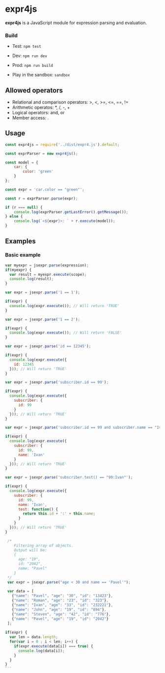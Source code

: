 # expr4js
**expr4js** is a JavaScript module for expression parsing and evaluation. 

### Build
* Test: ```npm test```
* Dev: ```npm run dev```
* Prod: ```npm run build```

* Play in the sandbox: ```sandbox```

## Allowed operators
  - Relational and comparison operators: >, <, >=, <=, ==, !=
  - Arithmetic operatos: *, /, -, +
  - Logical operators: and, or
  - Member access: .
  
## Usage

```javascript
const expr4js = require('../dist/expr4.js').default;

const exprParser = new expr4js();

const model = {
    car: {
        color: 'green'
    }
};

const expr = 'car.color == "green"';

const r = exprParser.parse(expr);

if (r === null) {
    console.log(exprParser.getLastError().getMessage());
} else {
    console.log(`<${expr}>: ` + r.execute(model));
}
```

## Examples

### Basic example
````javascript
var myexpr = jsexpr.parse(expression);
if(myexpr) {
  var result = myexpr.execute(scope);
  console.log(result);
}

var expr = jsexpr.parse('1 == 1');

if(expr) {
  console.log(expr.execute()); // Will return 'TRUE'
}

var expr = jsexpr.parse('1 == 2');

if(expr) {
  console.log(expr.execute()); // Will return 'FALSE'
}

var expr = jsexpr.parse('id == 12345');

if(expr) {
  console.log(expr.execute({
    id: 12345
  })); // Will return 'TRUE'
}

var expr = jsexpr.parse('subscriber.id == 99');

if(expr) {
  console.log(expr.execute({
    subscriber: {
      id: 99
    }
  })); // Will return 'TRUE'
}

var expr = jsexpr.parse('subscriber.id == 99 and subscriber.name == "Ivan"');

if(expr) {
  console.log(expr.execute({
    subscriber: {
      id: 99,
      name: 'Ivan'
    }
  })); // Will return 'TRUE'
}

var expr = jsexpr.parse('subscriber.test() == "99:Ivan"');

if(expr) {
  console.log(expr.execute({
    subscriber: {
      id: 99,
      name: 'Ivan',
      test: function() {
        return this.id + ':' + this.name;
      }
    }
  })); // Will return 'TRUE'
}

 /*
    Filtering array of objects.
    Output will be:
    {
      age: "19",
      id: "2042",
      name: "Pavel"
    }
 */
 var expr = jsexpr.parse("age < 30 and name == 'Pavel'");
 
 var data = [
   {"name": "Pavel", "age": "30", "id": "13423"},
   {"name": "Roman", "age": "23", "id": "323"},
   {"name": "Ivan", "age": "33", "id": "232221"},
   {"name": "John", "age": "19", "id": "894"},
   {"name": "Steven", "age": "42", "id": "776"},
   {"name": "Pavel", "age": "19", "id": "2042"}
 ];
       
if(expr) {
  var len = data.length;
  for(var i = 0 ; i < len; i++) {
    if(expr.execute(data[i]) === true) {
      console.log(data[i]);
    }
  }
}
```
